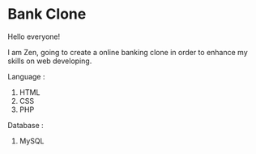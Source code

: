 # Bank Clone
 Hello everyone!

 I am Zen, going to create a online banking clone in order to enhance my skills
 on web developing.

 Language : 
 1. HTML
 2. CSS
 3. PHP

 Database :
 1. MySQL
